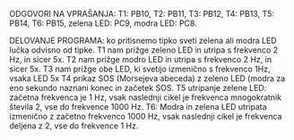 ODGOVORI NA VPRAŠANJA:
T1: PB10, 
T2: PB11,
T3: PB12, 
T4: PB13, 
T5: PB14, 
T6: PB15, 
zelena LED:  PC9,
modra LED:  PC8.

DELOVANJE PROGRAMA:
ko pritisnemo tipko sveti zelena ali modra LED lučka odvisno od tipke.
T1 nam prižge zeleno LED in  utripa s frekvenco 2 Hz, in sicer 5x.
T2 nam prižge modro LED in utripa s frekvenco 2 Hz, in sicer 5x.
T3 nam prižge obe LED, ki svetijo izmenično s frekvenco 1Hz, vsaka LED 5x
T4  prikaz SOS (Morsejeva abeceda) z zeleno LED (modra za eno sekundo naznani konec in začetek SOS.
T5 utripanje zelene LED: začetna frekvenca je 1 Hz, vsak naslednji cikel je frekvenca  mnogokratnik števila 2, vse do frekvence 1000 Hz. 
T6: Modra in zelena LED utripata izmenično z začetno frekvenco 1000 Hz, vsak naslednji cikel je frekvenca deljena z 2, vse do frekvence 1 Hz.
